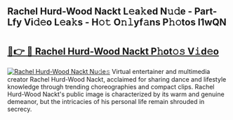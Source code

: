 ## Rachel Hurd-Wood Nackt L𝚎a𝚔ed N𝚞𝚍e - Part-Lfy Vi𝚍𝚎o L𝚎a𝚔s - H𝚘𝚝 O𝚗𝚕yf𝚊ns P𝚑𝚘tos I1wQN

# <h2><a href="http://kfe9fr.oniu.top/?m=Rachel+Hurd-Wood+Nackt">🔗👉 🔴 Rachel Hurd-Wood Nackt P𝚑ot𝚘𝚜 V𝚒d𝚎o</a></h2>

[![Rachel Hurd-Wood Nackt Nu𝚍e𝚜](https://i.imgur.com/0qMVB7G.gif)](http://kfe9fr.oniu.top/?m=Rachel+Hurd-Wood+Nackt)
Virtual entertainer and multimedia creator Rachel Hurd-Wood Nackt, acclaimed for sharing dance and lifestyle knowledge through trending choreographies and compact clips. Rachel Hurd-Wood Nackt's public image is characterized by its warm and genuine demeanor, but the intricacies of his personal life remain shrouded in secrecy.  
